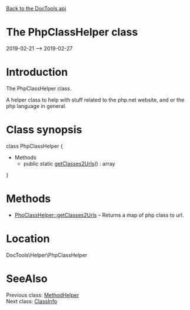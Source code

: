 [Back to the DocTools api](https://github.com/lingtalfi/DocTools/blob/master/doc/api/DocTools.md)



The PhpClassHelper class
================
2019-02-21 --> 2019-02-27






Introduction
============

The PhpClassHelper class.

A helper class to help with stuff related to the php.net website, and or the php language in general.



Class synopsis
==============


class <span class="pl-k">PhpClassHelper</span>  {

- Methods
    - public static [getClasses2Urls](https://github.com/lingtalfi/DocTools/blob/master/doc/api/DocTools/Helper/PhpClassHelper/getClasses2Urls.md)() : array

}






Methods
==============

- [PhpClassHelper::getClasses2Urls](https://github.com/lingtalfi/DocTools/blob/master/doc/api/DocTools/Helper/PhpClassHelper/getClasses2Urls.md) &ndash; Returns a map of php class to url.





Location
=============
DocTools\Helper\PhpClassHelper


SeeAlso
==============
Previous class: [MethodHelper](https://github.com/lingtalfi/DocTools/blob/master/doc/api/DocTools/Helper/MethodHelper.md)<br>Next class: [ClassInfo](https://github.com/lingtalfi/DocTools/blob/master/doc/api/DocTools/Info/ClassInfo.md)<br>
